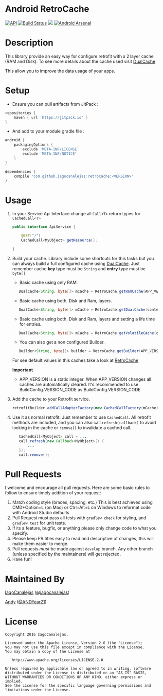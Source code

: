Android RetroCache
=================
[![API](https://img.shields.io/badge/API-12%2B-blue.svg?style=flat)](https://android-arsenal.com/api?level=12)
[![Build Status](https://travis-ci.org/iagocanalejas/retrocache.svg?branch=master)](https://travis-ci.org/iagocanalejas/retrocache)
[![](https://jitpack.io/v/iagocanalejas/retrocache.svg)](https://jitpack.io/#iagocanalejas/retrocache)
[![Android Arsenal](https://img.shields.io/badge/Android%20Arsenal-RetroCache-brightgreen.svg?style=flat)](https://android-arsenal.com/details/1/5064)

# Description
This library provide an easy way for configure retrofit with a 2 layer cache (RAM and Disk).
To see more details about the cache used visit [DualCache](https://github.com/iagocanalejas/dualcache)

This allow you to improve the data usage of your apps.

# Setup

- Ensure you can pull artifacts from JitPack :
```gradle
repositories {
    maven { url 'https://jitpack.io' }
}
```
- And add to your module gradle file :
```gradle
android {
    packagingOptions {
        exclude 'META-INF/LICENSE'
        exclude 'META-INF/NOTICE'
    }
}

dependencies {
    compile 'com.github.iagocanalejas:retrocache:<VERSION>'
}
```

# Usage

1. In your Service Api Interface change all `Call<T>` return types for `CachedCall<T>`
    ```java
    public interface ApiService {

        @GET("/")
        CachedCall<MyObject> getResource();

    }
    ```

2. Build your cache. Library include some shortcuts for this tasks but you can always build a full configured cache using  [DualCache](https://github.com/iagocanalejas/dualcache). Just remember cache **key** type must be `String` and **entry** type must be `byte[]`

    - Basic cache using only RAM.
    ```java
       DualCache<String, byte[]> mCache = RetroCache.getRamCache(APP_VERSION);
    ```

    - Basic cache using both, Disk and Ram, layers.
    ```java
       DualCache<String, byte[]> mCache = RetroCache.getDualCache(context, APP_VERSION);
    ```

    - Basic cache using both, Disk and Ram, layers and setting a life time for entries.
    ```java
       DualCache<String, byte[]> mCache = RetroCache.getVolatileCache(context, APP_VERSION);
    ```

    - You can also get a non configured Builder.
    ```java
       Builder<String, byte[]> builder = RetroCache.getBuilder(APP_VERSION);
    ```

    For see default values in this caches take a look at [RetroCache](retrocache/src/main/java/com/andiag/retrocache/cache/RetroCache.java)

    **Important**
    - APP_VERSION is a static integer. When APP_VERSION changes all caches are automatically cleared. It's recommended to use BuildConfig.VERSION_CODE as BuildConfig.VERSION_CODE

3. Add the cache to your Retrofit service.

    ```java
    retrofitBuilder.addCallAdapterFactory(new CachedCallFactory(mCache));
    ```

4. Use it as normal retrofit. Just remember to use `CachedCall`. All retrofit methods are included, and you can also call `refresh(callback)` to avoid looking in the cache or `remove()` to invalidate a cached call.

    ```java
       CachedCall<MyObject> call = ...
       call.refresh(new Callback<MyObject>() {
           ...
       });
       call.remove();
    ```

# Pull Requests
I welcome and encourage all pull requests. Here are some basic rules to follow to ensure timely addition of your request:
  1. Match coding style (braces, spacing, etc.) This is best achieved using CMD+Option+L (on Mac) or Ctrl+Alt+L on Windows to reformat code with Android Studio defaults.
  2. Pull Request must pass all tests with `gradlew check` for styling, and `gradlew test` for unit tests.
  2. If its a feature, bugfix, or anything please only change code to what you specify.
  3. Please keep PR titles easy to read and descriptive of changes, this will make them easier to merge.
  4. Pull requests _must_ be made against `develop` branch. Any other branch (unless specified by the maintainers) will get rejected.
  5. Have fun!


# Maintained By
[IagoCanalejas](https://github.com/iagocanalejas) ([@iagocanalejas](https://twitter.com/Iagocanalejas))

[Andy](https://github.com/andy135) ([@ANDYear21](https://twitter.com/ANDYear21))

License
=======

    Copyright 2016 IagoCanalejas.

    Licensed under the Apache License, Version 2.0 (the "License");
    you may not use this file except in compliance with the License.
    You may obtain a copy of the License at

       http://www.apache.org/licenses/LICENSE-2.0

    Unless required by applicable law or agreed to in writing, software
    distributed under the License is distributed on an "AS IS" BASIS,
    WITHOUT WARRANTIES OR CONDITIONS OF ANY KIND, either express or implied.
    See the License for the specific language governing permissions and
    limitations under the License.
